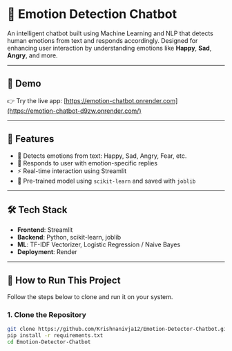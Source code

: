 # 🧠 Emotion Detection Chatbot

An intelligent chatbot built using Machine Learning and NLP that detects human emotions from text and responds accordingly. Designed for enhancing user interaction by understanding emotions like **Happy**, **Sad**, **Angry**, and more.

---

## 📸 Demo

👉 Try the live app: [https://emotion-chatbot.onrender.com](https://emotion-chatbot-d9zw.onrender.com/)

---

## 🧠 Features

- 🧾 Detects emotions from text: Happy, Sad, Angry, Fear, etc.
- 🤖 Responds to user with emotion-specific replies
- ⚡ Real-time interaction using Streamlit
- 💾 Pre-trained model using `scikit-learn` and saved with `joblib`

---

## 🛠️ Tech Stack

- **Frontend**: Streamlit
- **Backend**: Python, scikit-learn, joblib
- **ML**: TF-IDF Vectorizer, Logistic Regression / Naive Bayes
- **Deployment**: Render

---

## 🚀 How to Run This Project

Follow the steps below to clone and run it on your system.

### 1. Clone the Repository
```bash
git clone https://github.com/Krishnanivja12/Emotion-Detector-Chatbot.git
pip install -r requirements.txt
cd Emotion-Detector-Chatbot
